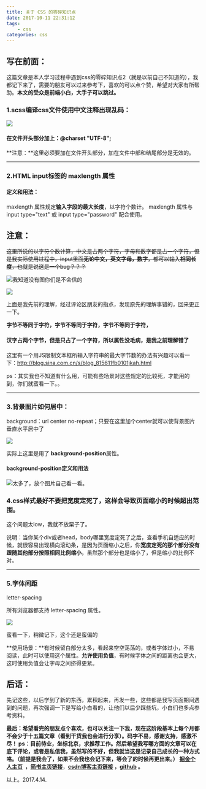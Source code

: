 ```yaml
---
title: 关于 CSS 的零碎知识点
date: 2017-10-11 22:31:12
tags:
    - css
categories: css
---
```

写在前面：
---
这篇文章是本人学习过程中遇到css的零碎知识点2（就是以前自己不知道的），我都记下来了，需要的朋友可以过来参考下，喜欢的可以点个赞，希望对大家有所帮助。**本文的受众是前端小白，大手子可以跳过。**

### 1.scss编译css文件使用中文注释出现乱码：

![](https://github.com/OBKoro1/articleImg_src/blob/master/weibo_img_move/undefined?raw=true?raw=true)

#### 在文件开头部分加上：@charset "UTF-8";

**注意：**这里必须要加在文件开头部分，加在文件中部和结尾部分是无效的。

---

### 2.HTML input标签的 maxlength 属性

#### 定义和用法：

maxlength 属性规定**输入字段的最大长度**，以字符个数计。
maxlength 属性与 input type="text" 或 input type="password" 配合使用。

## 注意：

~~这里所说的以字符个数计算，中文是占两个字符，字母和数字都是占一个字符，但是我实际使用过程中，input里面**无论中文，英文字母，数字**，都可以输入**相同长度**，也就是说这是一个bug？？？~~

![我知道没有图你们是不会信的](https://github.com/OBKoro1/articleImg_src/blob/master/weibo_img_move/undefined?raw=true?raw=true)


![](https://github.com/OBKoro1/articleImg_src/blob/master/weibo_img_move/undefined?raw=true?raw=true)

上面是我先前的理解，经过评论区朋友的指点，发现原先的理解事错的，回来更正一下。

**字节不等同于字符，字节不等同于字符，字节不等同于字符，**

#### 汉字占两个字节，但是只占了一个字符，所以属性没毛病，是我之前理解错了



这里有一个用JS限制文本框所输入字符串的最大字节数的办法有兴趣可以看一下：http://blog.sina.com.cn/s/blog_815611fb0101jkah.html

ps：其实我也不知道有什么用，可能有些场景对这些规定的比较死，才能用的到，你们就蛮看一下。。

---

### 3.背景图片如何居中：

background：url center no-repeat；只要在这里加个center就可以使背景图片垂直水平居中了

![](https://github.com/OBKoro1/articleImg_src/blob/master/weibo_img_move/undefined?raw=true?raw=true)

实际上这里是用了 **background-position**属性。

#### background-position定义和用法


![太多了，放个图片自己看一看。](https://github.com/OBKoro1/articleImg_src/blob/master/weibo_img_move/undefined?raw=true?raw=true)


### 4.css样式最好不要把宽度定死了，这样会导致页面缩小的时候超出范围。

这个问题太low，我就不放栗子了。

说明：当你某个div或者head，body哪里宽度定死了之后，查看手机自适应的时候，就很容易出现横向滚动条，是因为页面缩小之后，你**宽度定死的那个部分没有跟随其他部分按照相同比例缩小**，虽然那个部分也是缩小了，但是缩小的比例不对。

---

### 5.字体间距

letter-spacing

所有浏览器都支持 letter-spacing 属性。

![](https://github.com/OBKoro1/articleImg_src/blob/master/weibo_img_move/undefined?raw=true?raw=true)

蛮看一下，稍微记下，这个还是蛮偏的

**使用场景：**有时候留白部分太多，看起来空空荡荡的，或者字体过小，不易阅读，此时可以使用这个属性。**允许使用负值**，有时候字体之间的距离也会更大，这时使用负值会让字母之间挤得更紧。


 后话：
--
先记这些，以后学到了新的东西，累积起来，再发一些，这些都是我写页面期间遇到的问题，再次强调一下是写给小白看的，让他们以后少踩些坑，小白们也多点参考资料。

**最后：**希望看完的朋友点个喜欢，也可以关注一下我，现在这阶段基本上每个月都不会少于十五篇文章（看到干货我也会进行分享）。码字不易，感谢支持，感激不尽！
**ps**：目前待业，坐标北京，求推荐工作。然后希望我写哪方面的文章可以在底下评论，或者是私信我，虽然写的不好，但我就当这是记录自己成长的一种方式咯。（前提是我会了，如果不会我也会记下来，等会了的时候再更出来。）
[](http://www.jianshu.com/u/8d1dd8c80f06)**[掘金个人主页](https://juejin.im/user/58714f0eb123db4a2eb95372)  ，**[**简书主页链接**](http://www.jianshu.com/u/8d1dd8c80f06)，**[csdn博客主页链接](http://blog.csdn.net/OBKoro1?skin=dark1) ，[github](https://github.com/OBKoro1) 。**

以上。2017.4.14.



